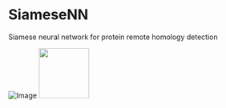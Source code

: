 # SiameseNN
Siamese neural network for protein remote homology detection

![Image](https://github.com/Finterly/SiameseNN/blob/master/img/Picture3.png)
<img src="https://github.com/Finterly/SiameseNN/blob/master/img/Picture3.png" width="100" height="100">

